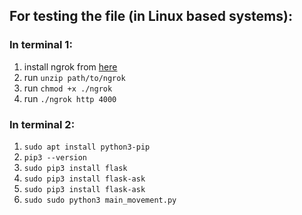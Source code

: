 ## For testing the file (in Linux based systems):

### In terminal 1:
1. install ngrok from [here](https://ngrok.com/download)
2. run `unzip path/to/ngrok`
3. run `chmod +x ./ngrok`
4. run `./ngrok http 4000`

### In terminal 2:
1. `sudo apt install python3-pip`
2. `pip3 --version`
3. `sudo pip3 install flask`
4. `sudo pip3 install flask-ask`
5. `sudo pip3 install flask-ask`
6. `sudo sudo python3 main_movement.py`
